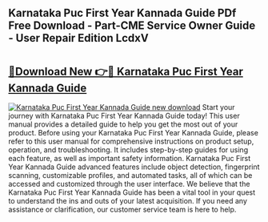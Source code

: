 ## Karnataka Puc First Year Kannada Guide PDf Free Download - Part-CME Service Owner Guide - User Repair Edition LcdxV

# <h2><a href="http://bc83198.oget.top/?id=Karnataka+Puc+First+Year+Kannada+Guide">🔗Download New 👉🔴 Karnataka Puc First Year Kannada Guide</a></h2>

[![Karnataka Puc First Year Kannada Guide new download](https://i.imgur.com/5g1atiW.png)](http://bc83198.oget.top/?id=Karnataka+Puc+First+Year+Kannada+Guide)
Start your journey with Karnataka Puc First Year Kannada Guide today! This user manual provides a detailed guide to help you get the most out of your product. Before using your Karnataka Puc First Year Kannada Guide, please refer to this user manual for comprehensive instructions on product setup, operation, and troubleshooting. It includes step-by-step guides for using each feature, as well as important safety information. Karnataka Puc First Year Kannada Guide advanced features include object detection, fingerprint scanning, customizable profiles, and automated tasks, all of which can be accessed and customized through the user interface. We believe that the Karnataka Puc First Year Kannada Guide has been a vital tool in your quest to understand the ins and outs of your latest acquisition. If you need any assistance or clarification, our customer service team is here to help.
